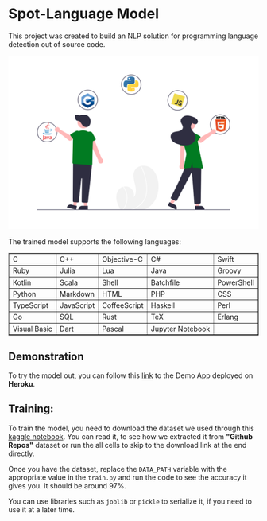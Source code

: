 # Spot-Language Model

This project was created to build an NLP solution for programming language detection out of source code.

![banner](banner.png)


The trained model supports the following languages:

<table border="1" class="dataframe">
  <tbody>
    <tr>
      <td>C</td>
      <td>C++</td>
      <td>Objective-C</td>
      <td>C#</td>
      <td>Swift</td>
    </tr>
    <tr>
      <td>Ruby</td>
      <td>Julia</td>
      <td>Lua</td>
      <td>Java</td>
      <td>Groovy</td>
    </tr>
    <tr>
      <td>Kotlin</td>
      <td>Scala</td>
      <td>Shell</td>
      <td>Batchfile</td>
      <td>PowerShell</td>
    </tr>
    <tr>
      <td>Python</td>
      <td>Markdown</td>
      <td>HTML</td>
      <td>PHP</td>
      <td>CSS</td>
    </tr>
    <tr>
      <td>TypeScript</td>
      <td>JavaScript</td>
      <td>CoffeeScript</td>
      <td>Haskell</td>
      <td>Perl</td>
    </tr>
    <tr>
      <td>Go</td>
      <td>SQL</td>
      <td>Rust</td>
      <td>TeX</td>
      <td>Erlang</td>
    </tr>
    <tr>
      <td>Visual Basic</td>
      <td>Dart</td>
      <td>Pascal</td>
      <td>Jupyter Notebook</td>
      <td></td>
    </tr>
  </tbody>
</table>

## Demonstration
To try the model out, you can follow this [link](https://spot-language.herokuapp.com/) to the Demo App deployed on **Heroku**.
## Training:
To train the model, you need to download the dataset we used through this [kaggle notebook](https://www.kaggle.com/amalhasni/creating-labeled-code-snippets-dataset). You can read it, to see how we extracted it from **"Github Repos"** dataset or run the all cells to skip to the download link at the end directly.

Once you have the dataset, replace the `DATA_PATH` variable with the appropriate value in the `train.py` and run the code to see the accuracy it gives you. It should be around 97%.

You can use libraries such as `joblib` or `pickle` to serialize it, if you need to use it at a later time.
